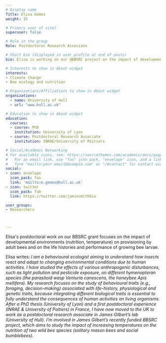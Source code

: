 ```yaml
---
# Display name
Title: Elisa Gomes
weight: 15

# Primary user of site?
superuser: false

# Role in the group
Role: Postdoctoral Research Associate

# Short bio (displayed in user profile at end of posts)
bio: Elisa is working on our @BBSRC project on the impact of developmental environments upon bees' life histories, after a postdoc at INRAE/Poitiers and a PhD at Lyon. She is a behavioural ecologist aiming to understand how insects react and adapt to changing environmental conditions due to human activities. 

# Interests to show in About widget
interests:
- Climate change
- Bee ecology and nutrition

# Organizations/Affiliations to show in About widget
organizations:
  - name: University of Hull
  - url: "www.hull.ac.uk"

# Education to show in About widget
education:
  courses:
  - course: PhD
    institution: University of Lyon
  - course: Postdoctoral Research Associate
    institution: INRAE/University of Poitiers

# Social/Academic Networking
# For available icons, see: https://sourcethemes.com/academic/docs/page-builder/#icons
#   For an email link, use "fas" icon pack, "envelope" icon, and a link in the
#   form "mailto:your-email@example.com" or "/#contact" for contact widget.
social:
- icon: envelope
  icon_pack: fas
  link: 'mailto:e.gomes@hull.ac.uk'
- icon: twitter
  icon_pack: fab
  link: https://twitter.com/jamiesmithbio

user_groups:
- Researchers



---
```


Elisa's postdoctoral work on our BBSRC grant focuses on the impact of developmental environments (nutrition, temperature) on provisioning by adult bees and on the life histories and performance of growing bee larvae.

Elisa writes: _I am a behavioural ecologist aiming to understand how insects react and adapt to changing environmental conditions due to human activities. I have studied the effects of various anthropogenic disturbances, such as light pollution and pesticide exposure, on different hymenopteran species (the parasitoid wasp Venturia canescens, the honeybee Apis mellifera). My research focuses on the study of behavioural traits (e.g., foraging, decision-making) associated with life-history, physiological and genetic traits, because integrating different biological traits is essential to fully understand the consequences of human activities on living organisms. After a PhD thesis (University of Lyon) and a first postdoctoral experience (INRAE & University of Poitiers) in France, I have now moved to the UK to work as a postdoctoral research associate in James Gilbert’s lab (University of Hull). I’m involved in James Gilbert’s recently funded BBSRC project, which aims to study the impact of increasing temperatures on the nutrition of two wild bee species (solitary mason bees and social bumblebees)._